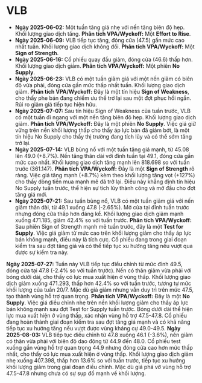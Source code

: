 # VLB

- **Ngày 2025-06-02:** Một tuần tăng giá nhẹ với nến tăng biên độ hẹp. Khối lượng giao dịch tăng. **Phân tích VPA/Wyckoff:** Một **Effort to Rise**.
- **Ngày 2025-06-09:** VLB tiếp tục tăng, đóng cửa (47.5) gần mức cao nhất tuần. Khối lượng giao dịch không đổi. **Phân tích VPA/Wyckoff:** Một **Sign of Strength**.
- **Ngày 2025-06-16:** Cổ phiếu quay đầu giảm, đóng cửa (46.6) thấp hơn. Khối lượng giao dịch giảm. **Phân tích VPA/Wyckoff:** Một phiên **No Supply**.
- **Ngày 2025-06-23:** VLB có một tuần giảm giá với một nến giảm có biên độ vừa phải, đóng cửa gần mức thấp nhất tuần. Khối lượng giao dịch giảm. **Phân tích VPA/Wyckoff:** Đây là một tín hiệu **Sign of Weakness**, cho thấy phe bán đang chiếm ưu thế trở lại sau một đợt phục hồi ngắn. Rủi ro giảm giá tiếp tục hiện hữu.
- **Ngày 2025-07-07:** Sau tín hiệu Sign of Weakness của tuần trước, VLB có một tuần đi ngang với một nến tăng biên độ hẹp. Khối lượng giao dịch giảm. **Phân tích VPA/Wyckoff:** Đây là một phiên **No Supply**. Việc giá giữ vững trên nền khối lượng thấp cho thấy áp lực bán đã giảm bớt, là một tín hiệu No Supply cho thấy thị trường đang tích lũy và có thể sớm tăng trở lại.
- **Ngày 2025-07-14:** VLB bùng nổ với một tuần tăng giá mạnh, từ 45.08 lên 49.0 (+8.7%). Nến tăng thân dài với đỉnh tuần tại 49.1, đóng cửa gần mức cao nhất. Khối lượng giao dịch tăng mạnh lên 818.698 so với tuần trước (361.147). **Phân tích VPA/Wyckoff:** Đây là một **Sign of Strength** rõ ràng. Việc giá tăng mạnh (+8.7%) kèm theo khối lượng tăng vọt (+127%) cho thấy dòng tiền mua mạnh mẽ đã trở lại. Điều này khẳng định tín hiệu No Supply tuần trước, thể hiện sự tích lũy thành công và mở đầu cho đợt tăng giá mới.
- **Ngày 2025-07-21:** Sau tuần bùng nổ, VLB có một tuần giảm giá với nến giảm thân dài, từ 49.1 xuống 47.8 (-2.65%). Mở cửa tại đỉnh tuần trước nhưng đóng cửa thấp hơn đáng kể. Khối lượng giao dịch giảm mạnh xuống 471.185, giảm 42.4% so với tuần trước. **Phân tích VPA/Wyckoff:** Sau phiên Sign of Strength mạnh mẽ tuần trước, đây là một **Test for Supply**. Việc giá giảm từ mức cao trên khối lượng giảm cho thấy áp lực bán không mạnh, điều này là tích cực. Cổ phiếu đang trong giai đoạn kiểm tra sau đợt tăng giá và có thể tiếp tục xu hướng tăng nếu vượt qua được sự kiểm tra này.


**Ngày 2025-07-27:** Tuần này VLB tiếp tục điều chỉnh từ mức đỉnh 49.5, đóng cửa tại 47.8 (-2.4% so với tuần trước). Nến có thân giảm vừa phải với bóng dưới dài, cho thấy có lực mua xuất hiện ở vùng thấp. Khối lượng giao dịch giảm xuống 471.293, thấp hơn 42.4% so với tuần trước, tương tự mức khối lượng của tuần 20/7. Mặc dù giá giảm nhưng vẫn duy trì trên mức 47.5, tạo thành vùng hỗ trợ quan trọng. **Phân tích VPA/Wyckoff:** Đây là một **No Supply**. Việc giá điều chỉnh nhẹ trên nền khối lượng giảm cho thấy áp lực bán không mạnh sau đợt Test for Supply tuần trước. Bóng dưới dài thể hiện lực mua xuất hiện ở vùng thấp, xác nhận vùng hỗ trợ 47.5-47.8. Cổ phiếu đang hoàn thành giai đoạn kiểm tra sau đợt tăng giá mạnh và có khả năng tiếp tục xu hướng tăng nếu vượt được vùng kháng cự 49.0-49.5.
**Ngày 2025-08-03:** VLB tiếp tục điều chỉnh từ 47.8 xuống 46.1 (-3.6%), nến giảm có thân vừa phải với biên độ dao động từ 44.9 đến 48.0. Cổ phiếu test xuống gần vùng hỗ trợ quan trọng 44.9 nhưng đóng cửa cao hơn mức thấp nhất, cho thấy có lực mua xuất hiện ở vùng thấp. Khối lượng giao dịch giảm nhẹ xuống 407.398, thấp hơn 13.6% so với tuần trước, tiếp tục xu hướng khối lượng giảm trong giai đoạn điều chỉnh. Mặc dù giá phá vỡ vùng hỗ trợ 47.5-47.8 nhưng chưa có sự sụp đổ mạnh về khối lượng.
